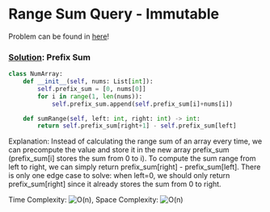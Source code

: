 # Range Sum Query - Immutable

Problem can be found in [here](https://leetcode.com/problems/range-sum-query-immutable/)!

### [Solution](/Prefix%20Sum/238-ProductofArrayExceptSelf/solution.py): Prefix Sum

```python
class NumArray:
    def __init__(self, nums: List[int]):
        self.prefix_sum = [0, nums[0]]
        for i in range(1, len(nums)):
            self.prefix_sum.append(self.prefix_sum[i]+nums[i])

    def sumRange(self, left: int, right: int) -> int:
        return self.prefix_sum[right+1] - self.prefix_sum[left]
```

Explanation: Instead of calculating the range sum of an array every time, we can precompute the value and store it in the new array prefix_sum (prefix_sum[i] stores the sum from 0 to i). To compute the sum range from left to right, we can simply return prefix_sum[right] - prefix_sum[left]. There is only one edge case to solve: when left=0, we should only return prefix_sum[right] since it already stores the sum from 0 to right.

Time Complexity: ![O(n)](<https://latex.codecogs.com/svg.image?\inline&space;O(n)>), Space Complexity: ![O(n)](<https://latex.codecogs.com/svg.image?\inline&space;O(n)>)
